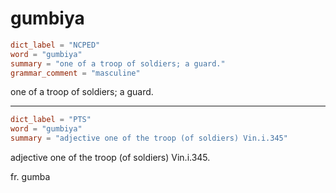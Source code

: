 # gumbiya

``` toml
dict_label = "NCPED"
word = "gumbiya"
summary = "one of a troop of soldiers; a guard."
grammar_comment = "masculine"
```

one of a troop of soldiers; a guard.

--------------------

``` toml
dict_label = "PTS"
word = "gumbiya"
summary = "adjective one of the troop (of soldiers) Vin.i.345"
```

adjective one of the troop (of soldiers) Vin.i.345.

fr. gumba

